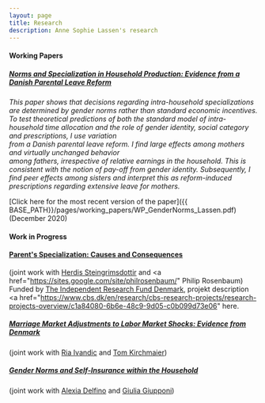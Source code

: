 ```yaml
---
layout: page
title: Research
description: Anne Sophie Lassen's research
---
```

#### Working Papers
##### <u>Norms and Specialization in Household Production: Evidence from a Danish Parental Leave Reform</u>

*This paper shows that decisions regarding intra-household specializations are determined by gender norms rather than standard economic incentives. To test theoretical predictions of both the standard model of intra-household time allocation and the role of gender identity, 
social category and prescriptions, I use variation <br>
from a Danish parental leave reform. 
I find large effects among mothers and virtually unchanged behavior <br>
among fathers, irrespective of relative earnings in the household. This is consistent with the notion of pay-off from gender
identity. Subsequently, I find peer effects among sisters and interpret this as reform-induced prescriptions regarding extensive leave for mothers.*

[Click here for the most recent version of the paper]({{ BASE_PATH}}/pages/working_papers/WP_GenderNorms_Lassen.pdf) (December 2020)


#### Work in Progress
#### <u>Parent's Specialization: Causes and Consequences</u>
(joint work with <a href="https://sites.google.com/site/herdissteingrimsdottir/home"> Herdis Steingrimsdottir</a> and <a href="https://sites.google.com/site/philrosenbaum/" Philip Rosenbaum)</a> <br>
Funded by <a href="https://dff.dk/en/front-page?set_language=en"> The Independent Research Fund Denmark</a>, projekt description <a href="https://www.cbs.dk/en/research/cbs-research-projects/research-projects-overview/c1a84080-6b6e-48c9-9d05-c0b099d73e06" here</a>. 
	
##### <u>Marriage Market Adjustments to Labor Market Shocks: Evidence from Denmark</u> 
(joint work with <a href="https://sites.google.com/site/riaivandic/home"> Ria Ivandic</a> and <a href="https://sites.google.com/site/tomkirchmaier/home"> Tom Kirchmaier</a>)
<br>
##### <u>Gender Norms and Self-Insurance within the Household</u>
(joint work with  <a href="https://sites.google.com/view/alexiadelfino"> Alexia Delfino</a> and <a href="https://www.giuliagiupponi.com/"> Giulia Giupponi</a>)

<!-- Note: this is how to write a comment in HTML. Everything in here won't show up on your webpage.-->

<!--
To increase the size of the title, use fewer # in front of the paper title.
To decrease the size of the title, use more #. 
To remove the italics, remove the * before and after the description
To remove the underline from the title, remove the <u> tags (<u> and </u>)
-->
